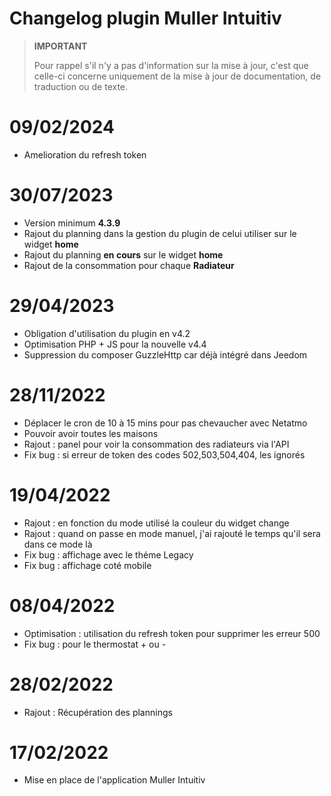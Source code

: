 # Changelog plugin Muller Intuitiv

>**IMPORTANT**
>
>Pour rappel s'il n'y a pas d'information sur la mise à jour, c'est que celle-ci concerne uniquement de la mise à jour de documentation, de traduction ou de texte.

# 09/02/2024
- Amelioration du refresh token

# 30/07/2023
- Version minimum **4.3.9**
- Rajout du planning dans la gestion du plugin de celui utiliser sur le widget **home**
- Rajout du planning **en cours** sur le widget **home**
- Rajout de la consommation pour chaque **Radiateur**

# 29/04/2023
- Obligation d'utilisation du plugin en v4.2
- Optimisation PHP + JS pour la nouvelle v4.4
- Suppression du composer GuzzleHttp car déjà intégré dans Jeedom

# 28/11/2022
- Déplacer le cron de 10 à 15 mins pour pas chevaucher avec Netatmo
- Pouvoir avoir toutes les maisons
- Rajout : panel pour voir la consommation des radiateurs via l'API
- Fix bug : si erreur de token des codes 502,503,504,404, les ignorés

# 19/04/2022
- Rajout : en fonction du mode utilisé la couleur du widget change
- Rajout : quand on passe en mode manuel, j'ai rajouté le temps qu'il sera dans ce mode là
- Fix bug : affichage avec le théme Legacy
- Fix bug : affichage coté mobile

# 08/04/2022
- Optimisation : utilisation du refresh token pour supprimer les erreur 500
- Fix bug : pour le thermostat + ou -

# 28/02/2022
- Rajout : Récupération des plannings

# 17/02/2022
- Mise en place de l'application Muller Intuitiv
